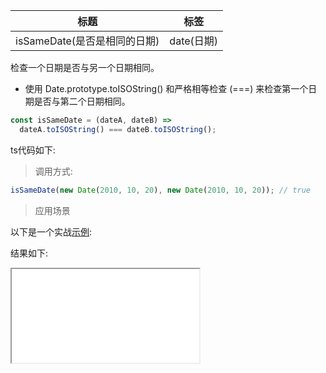 | 标题                         | 标签       |
| ---------------------------- | ---------- |
| isSameDate(是否是相同的日期) | date(日期) |

检查一个日期是否与另一个日期相同。

- 使用 Date.prototype.toISOString() 和严格相等检查 (===) 来检查第一个日期是否与第二个日期相同。

```js
const isSameDate = (dateA, dateB) =>
  dateA.toISOString() === dateB.toISOString();
```


ts代码如下:

<div class="code-editor" data-url="codes/javascript/ts/is-same-date.ts" data-language="typescript"></div>

> 调用方式:

```js
isSameDate(new Date(2010, 10, 20), new Date(2010, 10, 20)); // true
```

> 应用场景

以下是一个实战<a href="codes/javascript/html/is-same-date.html" target="_blank" rel="noopener noreferrer">示例</a>:

<div class="code-editor" data-url="codes/javascript/html/is-same-date.html" data-language="html"></div>

结果如下:

<iframe src="codes/javascript/html/is-same-date.html"></iframe>
